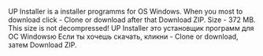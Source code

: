 UP Installer is a installer programms for OS Windows.
When you most to download click - Clone or download after that Download ZIP.
Size - 372 MB. This size is not decompressed!
UP Installer это установщик программ для ОС Windowsю
Если ты хочешь скачать, кликни - Clone or download, затем Download ZIP.
